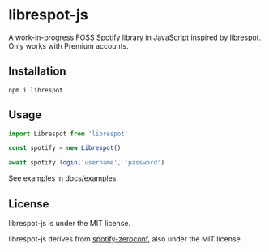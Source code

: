 # librespot-js

A work-in-progress FOSS Spotify library in JavaScript inspired by [librespot](https://github.com/librespot-org/librespot/). Only works with Premium accounts.

## Installation

```
npm i librespot
```

## Usage

```js
import Librespot from 'librespot'

const spotify = new Librespot()

await spotify.login('username', 'password')
```

See examples in docs/examples.

## License

librespot-js is under the MIT license.

librespot-js derives from [spotify-zeroconf](https://github.com/elbywan/spotify-zeroconf), also under the MIT license.
